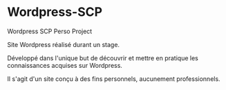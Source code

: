 # Wordpress-SCP
Wordpress SCP Perso Project


Site Wordpress réalisé durant un stage.

Développé dans l'unique but de découvrir et mettre en pratique les connaissances acquises sur Wordpress.

Il s'agit d'un site conçu à des fins personnels, aucunement professionnels.
